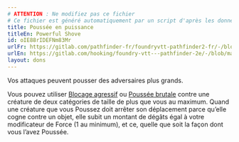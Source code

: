 ```yaml
---
# ATTENTION : Ne modifiez pas ce fichier
# Ce fichier est généré automatiquement par un script d'après les données du module Foundry VTT officiel et de sa traduction
title: Poussée en puissance
titleEn: Powerful Shove
id: oIE88rIDEFNm83Mr
urlFr: https://gitlab.com/pathfinder-fr/foundryvtt-pathfinder2-fr/-/blob/master/data/feats/oIE88rIDEFNm83Mr.htm
urlEn: https://gitlab.com/hooking/foundry-vtt---pathfinder-2e/-/blob/master/packs/data/feats.db/powerful-shove.json
layout: dons
---
```

Vos attaques peuvent pousser des adversaires plus grands.

Vous pouvez utiliser [Blocage agressif](blocage-agressif.md) ou [Poussée brutale](poussée-brutale.md) contre une créature de deux catégories de taille de plus que vous au maximum. Quand une créature que vous Poussez doit arrêter son déplacement parce qu’elle cogne contre un objet, elle subit un montant de dégâts égal à votre modificateur de Force (1 au minimum), et ce, quelle que soit la façon dont vous l’avez Poussée.
